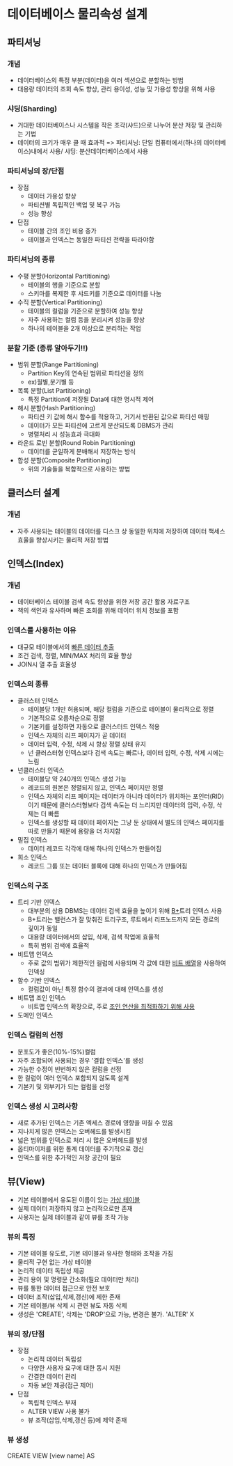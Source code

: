# 데이터베이스 물리속성 설계
## 파티셔닝
### 개념
- 데이터베이스의 특정 부분(데이터)을 여러 섹션으로 분할하는 방법
- 대용량 데이터의 조회 속도 향상, 관리 용이성, 성능 및 가용성 향상을 위해 사용

### 샤딩(Sharding)
- 거대한 데이터베이스나 시스템을 작은 조각(샤드)으로 나누어 분산 저장 및 관리하는 기법
- 데이터의 크기가 매우 클 때 효과적
=> 파티셔닝: 단일 컴퓨터에서(하나의 데이터베이스)내에서 사용/ 샤딩: 분산데이터베이스에서 사용

### 파티셔닝의 장/단점
- 장점
  - 데이터 가용성 향상
  - 파티션별 독립적인 백업 및 복구 가능
  - 성능 향상
- 단점
  - 테이블 간의 조인 비용 증가
  - 테이블과 인덱스는 동일한 파티션 전략을 따라야함

### 파티셔닝의 종류
- 수평 분할(Horizontal Partitioning)
  - 테이블의 행을 기준으로 분할
  - 스키마를 복제한 후 샤드키를 기준으로 데이터를 나눔
- 수직 분할(Vertical Partitioning)
  - 테이블의 컬럼을 기준으로 분할하여 성능 향상
  - 자주 사용하는 컬럼 등을 분리시켜 성능을 향상
  - 하나의 테이블을 2개 이상으로 분리하는 작업

### 분할 기준 (종류 알아두기!!)
- 범위 분할(Range Partitioning)
  - Partition Key의 연속된 범위로 파티션을 정의
  - ex)월별,분기별 등
- 목록 분할(List Partitioning)
  - 특정 Partition에 저장될 Data에 대한 명시적 제어
- 해시 분할(Hash Partitioning)
  - 파티션 키 값에 해시 함수를 적용하고, 거기서 반환된 값으로 파티션 매핑
  - 데이터가 모든 파티션에 고르게 분산되도록 DBMS가 관리
  - 병렬처리 시 성능효과 극대화
- 라운드 로빈 분할(Round Robin Partitioning)
  - 데이터를 균일하게 분배해서 저장하는 방식
- 합성 분할(Composite Partitioning)
  - 위의 기술들을 복합적으로 사용하는 방법

## 클러스터 설계
### 개념
- 자주 사용되는 테이블의 데이터를 디스크 상 동일한 위치에 저장하여 데이터 책세스 효율을 향상시키는 물리적 저장 방법

## 인덱스(Index)
### 개념
- 데이터베이스 테이블 검색 속도 향상을 위한 저장 공간 활용 자료구조
- 책의 색인과 유사하며 빠른 조회를 위해 데이터 위치 정보를 포함

### 인덱스를 사용하는 이유
- 대규모 테이블에서의 <u>빠른 데이터 추출</u>
- 조건 검색, 정렬, MIN/MAX 처리의 효율 향상
- JOIN시 열 추출 효율성

### 인덱스의 종류
- 클러스터 인덱스
  - 테이블당 1개만 허용되며, 해당 컬럼을 기준으로 테이블이 물리적으로 정렬
  - 기본적으로 오름차순으로 정렬
  - 기본키를 설정하면 자동으로 클러스터드 인덱스 적용
  - 인덱스 자체의 리프 페이지가 곧 데이터
  - 데이터 입력, 수정, 삭제 시 항상 정렬 상태 유지
  - 넌 클러스터형 인덱스보다 검색 속도는 빠르나, 데이터 입력, 수정, 삭제 시에는 느림
- 넌클러스터 인덱스
  - 테이블당 약 240개의 인덱스 생성 가능
  - 레코드의 원본은 정렬되지 않고, 인덱스 페이지만 정렬
  - 인덱스 자체의 리프 페이지는 데이터가 아니라 데이터가 위치하는 포인터(RID)이기 때문에 클러스터형보다 검색 속도는 더 느리지만 데이터의 입력, 수정, 삭제는 더 빠름
  - 인덱스를 생성할 때 데이터 페이지는 그냥 둔 상태에서 별도의 인덱스 페이지를 따로 만들기 때문에 용량을 더 차지함
- 밀집 인덱스
  - 데이터 레코드 각각에 대해 하나의 인덱스가 만들어짐
- 희소 인덱스
  - 레코드 그룹 또는 데이터 블록에 대해 하나의 인덱스가 만들어짐

### 인덱스의 구조
- 트리 기반 인덱스
  - 대부분의 상용 DBMS는 데이터 검색 효율을 높이기 위해 <u>B+</u>트리 인덱스 사용
  - B+트리는 밸런스가 잘 맞춰진 트리구조, 루트에서 리프노드까지 모든 경로의 깊이가 동일
  - 대용량 데이터에서의 삽입, 삭제, 검색 작업에 효율적
  - 특히 범위 검색에 효율적
- 비트맵 인덱스
  - 주로 값의 범위가 제한적인 컬럼에 사용되며 각 값에 대한 <u>비트 배열</u>을 사용하여 인덱싱
- 함수 기반 인덱스
  - 컬럼값이 아닌 특정 함수의 결과에 대해 인덱스를 생성
- 비트맵 조인 인덱스
  - 비트맵 인덱스의 확장으로, 주로 <u>조인 연산을 최적화하기 위해 사용</u>
- 도메인 인덱스

### 인덱스 컬럼의 선정
- 분포도가 좋은(10%-15%)컬럼
- 자주 조합되어 사용되는 경우 '결합 인덱스'를 생성
- 가능한 수정이 빈번하지 않은 컬럼을 선정
- 한 컬럼이 여러 인덱스 포함되지 않도록 설계
- 기본키 및 외부키가 되는 컬럼을 선정

### 인덱스 생성 시 고려사항
- 새로 추가된 인덱스는 기존 엑세스 경로에 영향을 미칠 수 있음
- 지나치게 많은 인덱스는 오버헤드를 발생시킴
- 넓은 범위를 인덱스로 처리 시 많은 오버헤드를 발생
- 옵티마이저를 위한 통계 데이터를 주기적으로 갱신
- 인덱스를 위한 추가적인 저장 공간이 필요

## 뷰(View)
- 기본 테이블에서 유도된 이름이 있는 <u>가상 테이블</u>
- 실제 데이터 저장하지 않고 논리적으로만 존재
- 사용자는 실제 테이블과 같이 뷰를 조작 가능

### 뷰의 특징
- 기본 테이블 유도로, 기본 테이블과 유사한 형태와 조작을 가짐
- 물리적 구현 없는 가상 테이블
- 논리적 데이터 독립성 제공
- 관리 용이 및 명령문 간소화(필요 데이터만 처리)
- 뷰를 통한 데이터 접근으로 안전 보호
- 데이터 조작(삽입,삭제,갱신)에 제한 존재
- 기본 테이블/뷰 삭제 시 관련 뷰도 자동 삭제
- 생성은 'CREATE', 삭제는 'DROP'으로 가능, 변경은 불가. 'ALTER' X

### 뷰의 장/단점
- 장점
  - 논리적 데이터 독립성
  - 다양한 사용자 요구에 대한 동시 지원
  - 간결한 데이터 관리
  - 자동 보안 제공(접근 제어)
- 단점
  - 독립적 인덱스 부재
  - ALTER VIEW 사용 불가
  - 뷰 조작(삽입,삭제,갱신 등)에 제약 존재

### 뷰 생성
CREATE VIEW [view name] AS 